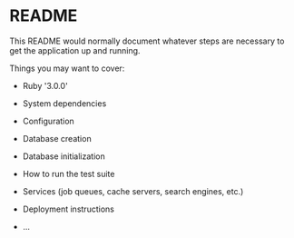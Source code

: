 # README

This README would normally document whatever steps are necessary to get the
application up and running.

Things you may want to cover:

* Ruby '3.0.0'

* System dependencies

* Configuration

* Database creation

* Database initialization

* How to run the test suite

* Services (job queues, cache servers, search engines, etc.)

* Deployment instructions

* ...
